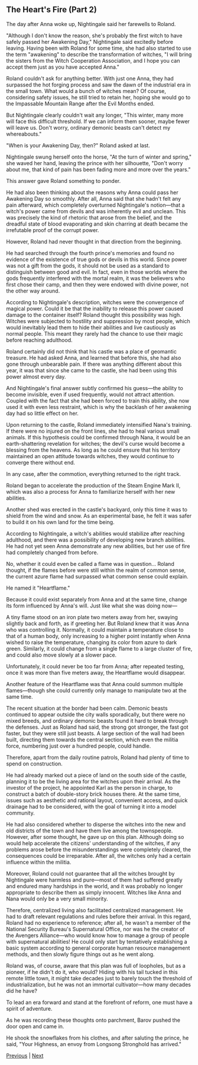 ## The Heart's Fire (Part 2)
The day after Anna woke up, Nightingale said her farewells to Roland.



"Although I don't know the reason, she's probably the first witch to have safely passed her Awakening Day," Nightingale said excitedly before leaving. Having been with Roland for some time, she had also started to use the term "awakening" to describe the transformation of witches, "I will bring the sisters from the Witch Cooperation Association, and I hope you can accept them just as you have accepted Anna."



Roland couldn't ask for anything better. With just one Anna, they had surpassed the hot forging process and saw the dawn of the industrial era in the small town. What would a bunch of witches mean? Of course, considering safety issues, he still tried to retain her, hoping she would go to the Impassable Mountain Range after the Evil Months ended.



But Nightingale clearly couldn't wait any longer, "This winter, many more will face this difficult threshold. If we can inform them sooner, maybe fewer will leave us. Don't worry, ordinary demonic beasts can't detect my whereabouts."



"When is your Awakening Day, then?" Roland asked at last.



Nightingale swung herself onto the horse, "At the turn of winter and spring," she waved her hand, leaving the prince with her silhouette, "Don't worry about me, that kind of pain has been fading more and more over the years."



This answer gave Roland something to ponder.



He had also been thinking about the reasons why Anna could pass her Awakening Day so smoothly. After all, Anna said that she hadn't felt any pain afterward, which completely overturned Nightingale's notion—that a witch's power came from devils and was inherently evil and unclean. This was precisely the kind of rhetoric that arose from the belief, and the dreadful state of blood evaporating and skin charring at death became the irrefutable proof of the corrupt power.



However, Roland had never thought in that direction from the beginning.



He had searched through the fourth prince's memories and found no evidence of the existence of true gods or devils in this world. Since power was not a gift from the gods, it should not be used as a standard to distinguish between good and evil. In fact, even in those worlds where the gods frequently interfered with the mortal realm, it was the believers who first chose their camp, and then they were endowed with divine power, not the other way around.



According to Nightingale's description, witches were the convergence of magical power. Could it be that the inability to release this power caused damage to the container itself? Roland thought this possibility was high. Witches were subjected to hostility and suppression by most people, which would inevitably lead them to hide their abilities and live cautiously as normal people. This meant they rarely had the chance to use their magic before reaching adulthood.



Roland certainly did not think that his castle was a place of geomantic treasure. He had asked Anna, and learned that before this, she had also gone through unbearable pain. If there was anything different about this year, it was that since she came to the castle, she had been using this power almost every day.



And Nightingale's final answer subtly confirmed his guess—the ability to become invisible, even if used frequently, would not attract attention. Coupled with the fact that she had been forced to train this ability, she now used it with even less restraint, which is why the backlash of her awakening day had so little effect on her.



Upon returning to the castle, Roland immediately intensified Nana's training. If there were no injured on the front lines, she had to heal various small animals. If this hypothesis could be confirmed through Nana, it would be an earth-shattering revelation for witches; the devil's curse would become a blessing from the heavens. As long as he could ensure that his territory maintained an open attitude towards witches, they would continue to converge there without end.



In any case, after the commotion, everything returned to the right track.



Roland began to accelerate the production of the Steam Engine Mark II, which was also a process for Anna to familiarize herself with her new abilities.



Another shed was erected in the castle's backyard, only this time it was to shield from the wind and snow. As an experimental base, he felt it was safer to build it on his own land for the time being.



According to Nightingale, a witch's abilities would stabilize after reaching adulthood, and there was a possibility of developing new branch abilities. He had not yet seen Anna demonstrate any new abilities, but her use of fire had completely changed from before.



No, whether it could even be called a flame was in question... Roland thought, if the flames before were still within the realm of common sense, the current azure flame had surpassed what common sense could explain.



He named it "Heartflame."



Because it could exist separately from Anna and at the same time, change its form influenced by Anna's will. Just like what she was doing now—

A tiny flame stood on an iron plate two meters away from her, swaying slightly back and forth, as if greeting her. But Roland knew that it was Anna who was controlling it. Normally, it could maintain a temperature close to that of a human body, only increasing to a higher point instantly when Anna wished to raise the temperature, changing its color from azure to dark green. Similarly, it could change from a single flame to a large cluster of fire, and could also move slowly at a slower pace.



Unfortunately, it could never be too far from Anna; after repeated testing, once it was more than five meters away, the Heartflame would disappear.



Another feature of the Heartflame was that Anna could summon multiple flames—though she could currently only manage to manipulate two at the same time.



The recent situation at the border had been calm. Demonic beasts continued to appear outside the city walls sporadically, but there were no mixed breeds, and ordinary demonic beasts found it hard to break through the defenses. Just as Roland had said, the strong got stronger, the fast got faster, but they were still just beasts. A large section of the wall had been built, directing them towards the central section, which even the militia force, numbering just over a hundred people, could handle.



Therefore, apart from the daily routine patrols, Roland had plenty of time to spend on construction.



He had already marked out a piece of land on the south side of the castle, planning it to be the living area for the witches upon their arrival. As the investor of the project, he appointed Karl as the person in charge, to construct a batch of double-story brick houses there. At the same time, issues such as aesthetic and rational layout, convenient access, and quick drainage had to be considered, with the goal of turning it into a model community.



He had also considered whether to disperse the witches into the new and old districts of the town and have them live among the townspeople. However, after some thought, he gave up on this plan. Although doing so would help accelerate the citizens' understanding of the witches, if any problems arose before the misunderstandings were completely cleared, the consequences could be irreparable. After all, the witches only had a certain influence within the militia.



Moreover, Roland could not guarantee that all the witches brought by Nightingale were harmless and pure—most of them had suffered greatly and endured many hardships in the world, and it was probably no longer appropriate to describe them as simply innocent. Witches like Anna and Nana would only be a very small minority.



Therefore, centralized living also facilitated centralized management. He had to draft relevant regulations and rules before their arrival. In this regard, Roland had no experience to reference; after all, he wasn't a member of the National Security Bureau's Supernatural Office, nor was he the creator of the Avengers Alliance—who would know how to manage a group of people with supernatural abilities! He could only start by tentatively establishing a basic system according to general corporate human resource management methods, and then slowly figure things out as he went along.



Roland was, of course, aware that this plan was full of loopholes, but as a pioneer, if he didn't do it, who would? Hiding with his tail tucked in this remote little town, it might take decades just to barely touch the threshold of industrialization, but he was not an immortal cultivator—how many decades did he have?



To lead an era forward and stand at the forefront of reform, one must have a spirit of adventure.



As he was recording these thoughts onto parchment, Barov pushed the door open and came in.



He shook the snowflakes from his clothes, and after saluting the prince, he said, "Your Highness, an envoy from Longsong Stronghold has arrived."





[Previous](CH0052.md) | [Next](CH0054.md)
